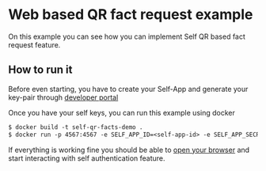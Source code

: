 # Web based QR fact request example

On this example you can see how you can implement Self QR based fact request feature.

## How to run it

Before even starting, you have to create your Self-App and generate your key-pair through [developer portal](https://developer.selfid.net/)

Once you have your self keys, you can run this example using docker
```dockerfile
$ docker build -t self-qr-facts-demo .
$ docker run -p 4567:4567 -e SELF_APP_ID=<self-app-id> -e SELF_APP_SECRET=<self-app-secret> self-qr-facts-demo
```  

If everything is working fine you should be able to [open your browser](http://localhost:4567) and start interacting with self authentication feature. 